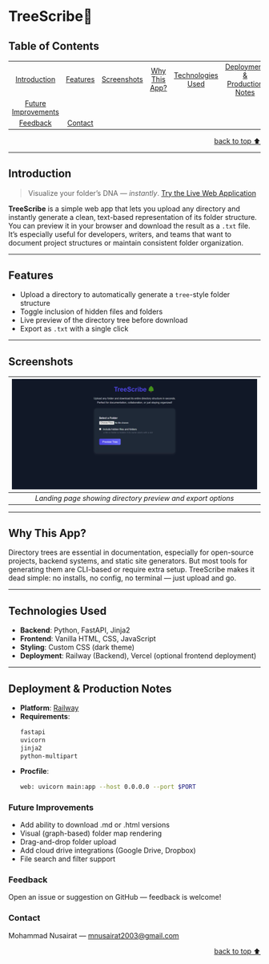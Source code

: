 # TreeScribe🌳

## Table of Contents
<dev align="center">
    <table align="center">
        <tr>
            <td><a href="#introduction">Introduction</a></td>        
            <td><a href="#features">Features</a></td>
            <td><a href="#screenshots">Screenshots</a></td>
            <td><a href="#why-this-app">Why This App?</a></td>
            <td><a href="#technologies-used">Technologies Used</a></td>
            <td><a href="#deployment--production-notes">Deployment & Production Notes</a></td>
        </tr>
        <tr>
            <td><a href="#future-improvements">Future Improvements</a></td>
        </tr>
        <tr>
            <td><a href="#feedback">Feedback</a></td>
            <td><a href="#contact">Contact</a></td>
        </tr>
    </table>
</dev>

<p align="right"><a href="#introduction">back to top ⬆️</a></p>

---

## Introduction

> Visualize your folder’s DNA — *instantly*. [Try the Live Web Application](https://web-production-7ebec6.up.railway.app/)

**TreeScribe** is a simple web app that lets you upload any directory and instantly generate a clean, text-based representation of its folder structure. You can preview it in your browser and download the result as a `.txt` file. It’s especially useful for developers, writers, and teams that want to document project structures or maintain consistent folder organization.

---

## Features

- Upload a directory to automatically generate a `tree`-style folder structure
- Toggle inclusion of hidden files and folders
- Live preview of the directory tree before download
- Export as `.txt` with a single click

---

## Screenshots

| ![screenshot](screenshots/landing-preview.png) |
|:--:|
| *Landing page showing directory preview and export options* |

---

## Why This App?

Directory trees are essential in documentation, especially for open-source projects, backend systems, and static site generators. But most tools for generating them are CLI-based or require extra setup. TreeScribe makes it dead simple: no installs, no config, no terminal — just upload and go.

---

## Technologies Used

- **Backend**: Python, FastAPI, Jinja2
- **Frontend**: Vanilla HTML, CSS, JavaScript
- **Styling**: Custom CSS (dark theme)
- **Deployment**: Railway (Backend), Vercel (optional frontend deployment)

---

## Deployment & Production Notes

- **Platform**: [Railway](https://railway.app)
- **Requirements**: 
  ```
  fastapi
  uvicorn
  jinja2
  python-multipart
  ```
- **Procfile**:
  ```bash
  web: uvicorn main:app --host 0.0.0.0 --port $PORT
  ```

### Future Improvements
- Add ability to download .md or .html versions
- Visual (graph-based) folder map rendering
- Drag-and-drop folder upload
- Add cloud drive integrations (Google Drive, Dropbox)
- File search and filter support

### Feedback
Open an issue or suggestion on GitHub — feedback is welcome!

### Contact
Mohammad Nusairat — mnusairat2003@gmail.com

<p align="right"><a href="#introduction">back to top ⬆️</a></p>